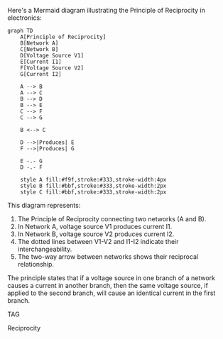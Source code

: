 Here's a Mermaid diagram illustrating the Principle of Reciprocity in electronics:

```mermaid
graph TD
    A[Principle of Reciprocity]
    B[Network A]
    C[Network B]
    D[Voltage Source V1]
    E[Current I1]
    F[Voltage Source V2]
    G[Current I2]

    A --> B
    A --> C
    B --> D
    B --> E
    C --> F
    C --> G

    B <--> C

    D -->|Produces| E
    F -->|Produces| G

    E -.- G
    D -.- F

    style A fill:#f9f,stroke:#333,stroke-width:4px
    style B fill:#bbf,stroke:#333,stroke-width:2px
    style C fill:#bbf,stroke:#333,stroke-width:2px
```

This diagram represents:

1. The Principle of Reciprocity connecting two networks (A and B).
2. In Network A, voltage source V1 produces current I1.
3. In Network B, voltage source V2 produces current I2.
4. The dotted lines between V1-V2 and I1-I2 indicate their interchangeability.
5. The two-way arrow between networks shows their reciprocal relationship.

The principle states that if a voltage source in one branch of a network causes a current in another branch, then the same voltage source, if applied to the second branch, will cause an identical current in the first branch.

TAG

Reciprocity
